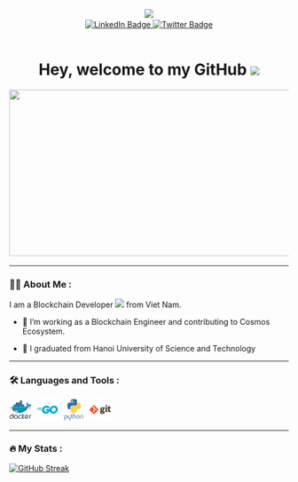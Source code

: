 <div id="header" align="center">
  <img src="https://media.giphy.com/media/2IudUHdI075HL02Pkk/giphy.gif" width="200"/>
</div>
<div id="badges" align="center">
  <a href="https://www.linkedin.com/in/ntduc-hust/">
    <img src="https://img.shields.io/badge/LinkedIn-blue?style=for-the-badge&logo=linkedin&logoColor=white" alt="LinkedIn Badge"/>
  </a>
  <a href="https://twitter.com/ducnt131">
    <img src="https://img.shields.io/badge/Twitter-blue?style=for-the-badge&logo=twitter&logoColor=white" alt="Twitter Badge"/>
  </a>
</div>
<div align="center">
  <img src="https://komarev.com/ghpvc/?username=anhductn2001&style=flat-square&color=blue" alt=""/>
</div>
<div align="center">
<h1>
  Hey, welcome to my GitHub 
  <img src="https://media.giphy.com/media/hvRJCLFzcasrR4ia7z/giphy.gif" width="30px"/>
</h1>
</div>
<div align="center">
  <img src="https://media.giphy.com/media/dWesBcTLavkZuG35MI/giphy.gif" width="600" height="300"/>
</div>

---

### :woman_technologist: About Me :
I am a Blockchain Developer <img src="https://media.giphy.com/media/WUlplcMpOCEmTGBtBW/giphy.gif" width="30"> from Viet Nam.

- :telescope: I’m working as a Blockchain Engineer and contributing to Cosmos Ecosystem.

- 🌱 I graduated from Hanoi University of Science and Technology

---

### :hammer_and_wrench: Languages and Tools :
<div>
 <img src="https://github.com/devicons/devicon/blob/master/icons/docker/docker-original-wordmark.svg" title="Docker" alt="Docker" width="40" height="40"/>&nbsp;
 <img src="https://github.com/devicons/devicon/blob/master/icons/go/go-original-wordmark.svg" title="go" alt="go" width="40" height="40"/>&nbsp;
 <img src="https://github.com/devicons/devicon/blob/master/icons/python/python-original-wordmark.svg" title="python" alt="python" width="40" height="40"/>&nbsp;
 <img src="https://github.com/devicons/devicon/blob/master/icons/git/git-original-wordmark.svg" title="Git" **alt="Git" width="40" height="40"/>
</div>

---

### :fire: My Stats :
[![GitHub Streak](http://github-readme-streak-stats.herokuapp.com?user=anhductn2001&theme=dark&background=000000)](https://git.io/streak-stats)

